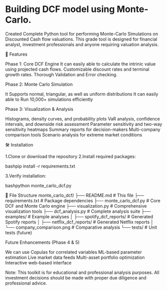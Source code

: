 # Building DCF model using Monte-Carlo. 

Created Complete Python tool for performing Monte-Carlo Simulations on Discounted Cash flow valuations. This grade tool is designed for financial analyst, investment professionals and anyone requiring valuation analysis. 

🚀 Features

Phase 1: Core DCF Engine
It can easily able to calculate the intrinic value using projected cash flows.
Customizable discount rates and terminal growth rates.
Thorough Validation and Error checking. 

Phase 2: Monte Carlo Simulation

It Supports normal, triangular, as well as uniform distributions
It can easily able to Run 10,000+ simulations efficiently

Phase 3: Visualization & Analysis

Histograms, density curves, and probability plots
VaR analysis, confidence intervals, and downside risk assessment
Parameter sensitivity and two-way sensitivity heatmaps
Summary reports for decision-makers
Multi-company comparison tools
Scenario analysis for extreme market conditions

🛠️ Installation

1.Clone or download the repository
2.Install required packages:

bashpip install -r requirements.txt

3.Verify installation:

bashpython monte_carlo_dcf.py

📁 File Structure
monte_carlo_dcf/
├── README.md                   # This file
├── requirements.txt            # Package dependencies
├── monte_carlo_dcf.py         # Core DCF and Monte Carlo engine
├── visualization.py           # Comprehensive visualization tools
├── dcf_analysis.py            # Complete analysis suite
├── examples/                  # Example analyses
│   ├── spotify_dcf_reports/   # Generated Spotify reports
│   ├── netflix_dcf_reports/   # Generated Netflix reports
│   └── company_comparison.png # Comparative analysis
└── tests/                     # Unit tests (future)


Future Enhancements (Phase 4 & 5)

We can use Copulas for correlated variables
ML-based parameter estimation
Live market data feeds
Multi-asset portfolio optimization
Interactive web-based interface

Note: This toolkit is for educational and professional analysis purposes. All investment decisions should be made with proper due diligence and professional advice.